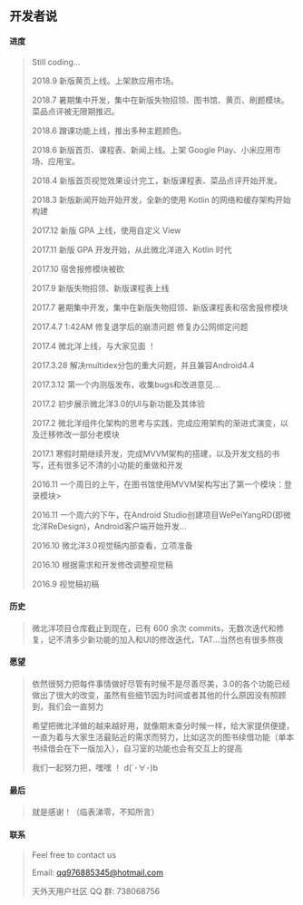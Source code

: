 ## 开发者说

#### 进度

>
> Still coding...
>
> 2018.9 新版黄页上线。上架款应用市场。
>
> 2018.7 暑期集中开发，集中在新版失物招领、图书馆、黄页、刷题模块。菜品点评被无限期推迟。
> 
> 2018.6 蹭课功能上线，推出多种主题颜色。
>
> 2018.6 新版首页、课程表、新闻上线。上架 Google Play、小米应用市场、应用宝。
> 
> 2018.4 新版首页视觉效果设计完工，新版课程表、菜品点评开始开发。
>
> 2018.3 新版新闻开始开始开发，全新的使用 Kotlin 的网络和缓存架构开始构建
>
> 2017.12 新版 GPA 上线，使用自定义 View
>
> 2017.11 新版 GPA 开发开始，从此微北洋进入 Kotlin 时代
>
> 2017.10 宿舍报修模块被砍
>
> 2017.9 新版失物招领、新版课程表上线
>
> 2017.7 暑期集中开发，集中在新版失物招领、新版课程表和宿舍报修模块
>
> 2017.4.7 1:42AM 修复退学后的崩溃问题 修复办公网绑定问题
> 
> 2017.4 微北洋上线，与大家见面 ！
> 
> 2017.3.28 解决multidex分包的重大问题，并且兼容Android4.4 
> 
> 2017.3.12 第一个内测版发布，收集bugs和改进意见...
> 
> 2017.2 初步展示微北洋3.0的UI与新功能及其体验
> 
> 2017.2 微北洋组件化架构的思考与实践，完成应用架构的渐进式演变，以及迁移修改一部分老模块 
> 
> 2017.1 寒假时期继续开发，完成MVVM架构的搭建，以及开发文档的书写，还有很多记不清的小功能的重做和开发
> 
> 2016.11  一个周日的上午，在图书馆使用MVVM架构写出了第一个模块：登录模块>
> 
> 2016.11  一个周六的下午，在Android Studio创建项目WePeiYangRD(即微北洋ReDesign)，Android客户端开始开发...
> 
> 2016.10  微北洋3.0视觉稿内部查看，立项准备 
> 
> 2016.10 根据需求和开发修改调整视觉稿
> 
> 2016.9 视觉稿初稿



#### 历史
> 微北洋项目仓库截止到现在，已有 600 余次 commits，无数次迭代和修复，记不清多少新功能的加入和UI的修改迭代，TAT...当然也有很多熬夜

#### 愿望
> 依然很努力把每件事情做好尽管有时候不是尽善尽美，3.0的各个功能已经做出了很大的改变，虽然有些细节因为时间或者其他的什么原因没有照顾到，我们会一直努力
>
> 希望把微北洋做的越来越好用，就像期末查分时候一样，给大家提供便捷，一直为着与大家生活最贴近的需求而努力，比如这次的图书续借功能（单本书续借会在下一版加入），自习室的功能也会有交互上的提高
>
> 我们一起努力把，嘿嘿 ！ d(`･∀･)b

#### 最后

> 就是感谢！（临表涕零，不知所言）

#### 联系

> Feel free to contact us
>
> Email: qq976885345@hotmail.com
> 
> 天外天用户社区 QQ 群: 738068756

